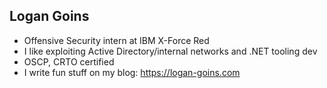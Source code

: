 ## Logan Goins

- Offensive Security intern at IBM X-Force Red
- I like exploiting Active Directory/internal networks and .NET tooling dev
- OSCP, CRTO certified
- I write fun stuff on my blog: https://logan-goins.com

